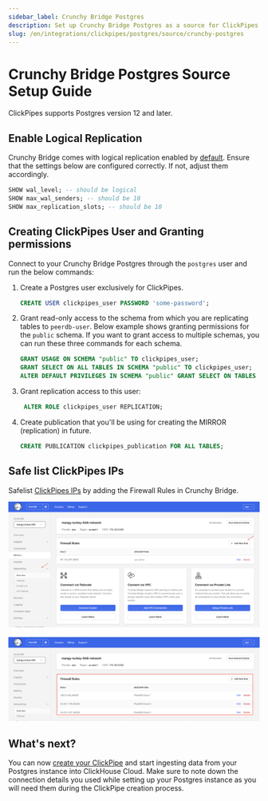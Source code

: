 ```yaml
---
sidebar_label: Crunchy Bridge Postgres
description: Set up Crunchy Bridge Postgres as a source for ClickPipes
slug: /en/integrations/clickpipes/postgres/source/crunchy-postgres
---
```


# Crunchy Bridge Postgres Source Setup Guide


ClickPipes supports Postgres version 12 and later.

## Enable Logical Replication

Crunchy Bridge comes with logical replication enabled by [default](https://docs.crunchybridge.com/how-to/logical-replication). Ensure that the settings below are configured correctly. If not, adjust them accordingly.

```sql
SHOW wal_level; -- should be logical
SHOW max_wal_senders; -- should be 10
SHOW max_replication_slots; -- should be 10
```

## Creating ClickPipes User and Granting permissions

Connect to your Crunchy Bridge Postgres through the `postgres` user and run the below commands:

1. Create a Postgres user exclusively for ClickPipes.

    ```sql
    CREATE USER clickpipes_user PASSWORD 'some-password';
    ```

2. Grant read-only access to the schema from which you are replicating tables to `peerdb-user`. Below example shows granting permissions for the `public` schema. If you want to grant access to multiple schemas, you can run these three commands for each schema.

    ```sql
    GRANT USAGE ON SCHEMA "public" TO clickpipes_user;
    GRANT SELECT ON ALL TABLES IN SCHEMA "public" TO clickpipes_user;
    ALTER DEFAULT PRIVILEGES IN SCHEMA "public" GRANT SELECT ON TABLES TO clickpipes_user;
    ```

3. Grant replication access to this user:

    ```sql
     ALTER ROLE clickpipes_user REPLICATION;
    ```

4. Create publication that you'll be using for creating the MIRROR (replication) in future.

    ```sql
    CREATE PUBLICATION clickpipes_publication FOR ALL TABLES;
    ```

## Safe list ClickPipes IPs

Safelist [ClickPipes IPs](../../index.md#list-of-static-ips) by adding the Firewall Rules in Crunchy Bridge.

![Where to find Firewall Rules in Crunchy Bridge?](images/setup/crunchy-postgres/firewall_rules_crunchy_bridge.png)

![Add the Firewall Rules for ClickPipes](images/setup/crunchy-postgres/add_firewall_rules_crunchy_bridge.png)




## What's next?

You can now [create your ClickPipe](../index.md) and start ingesting data from your Postgres instance into ClickHouse Cloud.
Make sure to note down the connection details you used while setting up your Postgres instance as you will need them during the ClickPipe creation process.
